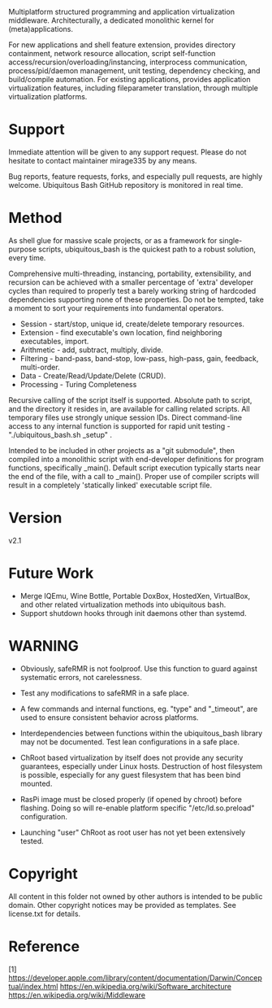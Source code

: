 
Multiplatform structured programming and application virtualization middleware. Architecturally, a dedicated monolithic kernel for (meta)applications.

For new applications and shell feature extension, provides directory containment, network resource allocation, script self-function access/recursion/overloading/instancing, interprocess communication, process/pid/daemon management, unit testing, dependency checking, and build/compile automation. For existing applications, provides application virtualization features, including fileparameter translation, through multiple virtualization platforms. 

# Support

Immediate attention will be given to any support request. Please do not hesitate to contact maintainer mirage335 by any means.

Bug reports, feature requests, forks, and especially pull requests, are highly welcome. Ubiquitous Bash GitHub repository is monitored in real time.

# Method

As shell glue for massive scale projects, or as a framework for single-purpose scripts, ubiquitous_bash is the quickest path to a robust solution, every time.

Comprehensive multi-threading, instancing, portability, extensibility, and recursion can be achieved with a smaller percentage of 'extra' developer cycles than required to properly test a barely working string of hardcoded dependencies supporting none of these properties. Do not be tempted, take a moment to sort your requirements into fundamental operators.

* Session - start/stop, unique id, create/delete temporary resources.
* Extension - find executable's own location, find neighboring executables, import.
* Arithmetic - add, subtract, multiply, divide.
* Filtering - band-pass, band-stop, low-pass, high-pass, gain, feedback, multi-order.
* Data - Create/Read/Update/Delete (CRUD).
* Processing - Turing Completeness

Recursive calling of the script itself is supported. Absolute path to script, and the directory it resides in, are available for calling related scripts. All temporary files use strongly unique session IDs. Direct command-line access to any internal function is supported for rapid unit testing - "./ubiquitous_bash.sh _setup" .

Intended to be included in other projects as a "git submodule", then compiled into a monolithic script with end-developer definitions for program functions, specifically _main(). Default script execution typically starts near the end of the file, with a call to _main(). Proper use of compiler scripts will result in a completely 'statically linked' executable script file.

# Version
v2.1

# Future Work
* Merge IQEmu, Wine Bottle, Portable DoxBox, HostedXen, VirtualBox, and other related virtualization methods into ubiquitous bash.
* Support shutdown hooks through init daemons other than systemd.


# WARNING

* Obviously, safeRMR is not foolproof. Use this function to guard against systematic errors, not carelessness.
* Test any modifications to safeRMR in a safe place.
* A few commands and internal functions, eg. "type" and "_timeout", are used to ensure consistent behavior across platforms.
* Interdependencies between functions within the ubiquitous_bash library may not be documented. Test lean configurations in a safe place.

* ChRoot based virtualization by itself does not provide any security guarantees, especially under Linux hosts. Destruction of host filesystem is possible, especially for any guest filesystem that has been bind mounted.
* RasPi image must be closed properly (if opened by chroot) before flashing. Doing so will re-enable platform specific "/etc/ld.so.preload" configuration.

* Launching "user" ChRoot as root user has not yet been extensively tested.

# Copyright
All content in this folder not owned by other authors is intended to be public domain. Other copyright notices may be provided as templates. See license.txt for details.

# Reference
[1] https://developer.apple.com/library/content/documentation/Darwin/Conceptual/index.html
https://en.wikipedia.org/wiki/Software_architecture
https://en.wikipedia.org/wiki/Middleware
